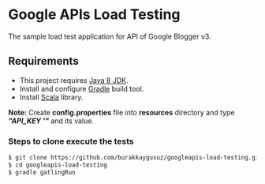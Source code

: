 # Google APIs Load Testing

The sample load test application for API of Google Blogger v3.

## Requirements

 - This project requires [Java 8 JDK](https://adoptopenjdk.net/).
 - Install and configure [Gradle](https://gradle.org/install/) build tool.
 - Install [Scala](https://www.scala-lang.org/download/) library.

**Note:** Create **config.properties** file into **resources** directory and type ***"API_KEY '"*** and its value.

### Steps to clone execute the tests

 ```sh
 $ git clone https://github.com/burakkaygusuz/googleapis-load-testing.git
 $ cd googleapis-load-testing
 $ gradle gatlingRun
 ```



